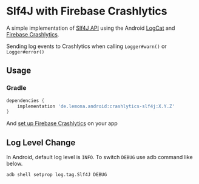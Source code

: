 # Slf4J with Firebase Crashlytics 

A simple implementation of [Slf4J API](http://www.slf4j.org/) 
using the Android [LogCat](http://developer.android.com/reference/android/util/Log.html)
and [Firebase Crashlytics](https://firebase.google.com/docs/crashlytics).

Sending log events to Crashlytics when calling `Logger#warn()` or `Logger#error()`

## Usage

### Gradle
```groovy
dependencies {
    implementation 'de.lemona.android:crashlytics-slf4j:X.Y.Z'
}
```

And [set up Firebase Crashlytics](https://firebase.google.com/docs/crashlytics/get-started?platform=android) on your app

## Log Level Change

In Android, default log level is `INFO`. To switch `DEBUG` use adb command like below.
```
adb shell setprop log.tag.Slf4J DEBUG
```

